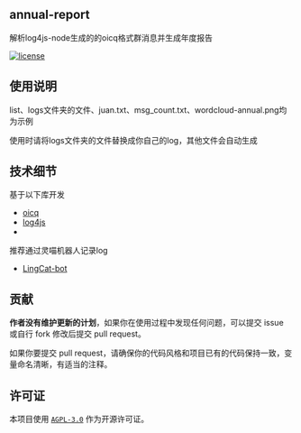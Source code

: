 ## annual-report
解析log4js-node生成的的oicq格式群消息并生成年度报告

[![license](https://img.shields.io/github/license/Sirius0v0/SiriusBot)](https://choosealicense.com/licenses/agpl-3.0/)

## 使用说明

list、logs文件夹的文件、juan.txt、msg_count.txt、wordcloud-annual.png均为示例

使用时请将logs文件夹的文件替换成你自己的log，其他文件会自动生成

## 技术细节
基于以下库开发
+ [oicq](https://github.com/takayama-lily/oicq)
+ [log4js](https://github.com/log4js-node/log4js-node)
+ 
推荐通过灵喵机器人记录log
+ [LingCat-bot](https://github.com/NPUcraft/LingCat-bot)

## 贡献

**作者没有维护更新的计划**，如果你在使用过程中发现任何问题，可以提交 issue 或自行 fork 修改后提交 pull request。

如果你要提交 pull request，请确保你的代码风格和项目已有的代码保持一致，变量命名清晰，有适当的注释。

## 许可证

本项目使用 [`AGPL-3.0`](https://choosealicense.com/licenses/agpl-3.0/) 作为开源许可证。
